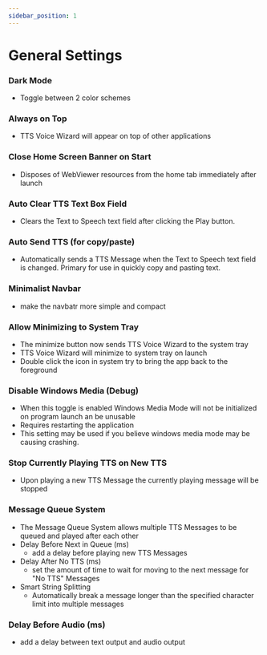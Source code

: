 ```yaml
---
sidebar_position: 1
---
```

# General Settings
### Dark Mode
- Toggle between 2 color schemes
### Always on Top
- TTS Voice Wizard will appear on top of other applications
### Close Home Screen Banner on Start
- Disposes of WebViewer resources from the home tab immediately after launch
### Auto Clear TTS Text Box Field
- Clears the Text to Speech text field after clicking the Play button.
### Auto Send TTS (for copy/paste)
- Automatically sends a TTS Message when the Text to Speech text field is changed. Primary for use in quickly copy and pasting text. 
### Minimalist Navbar
- make the navbatr more simple and compact

### Allow Minimizing to System Tray
- The minimize button now sends TTS Voice Wizard to the system tray
- TTS Voice Wizard will minimize to system tray on launch
- Double click the icon in system try to bring the app back to the foreground

### Disable Windows Media (Debug)
- When this toggle is enabled Windows Media Mode will not be initialized on program launch an be unusable
- Requires restarting the application
- This setting may be used if you believe windows media mode may be causing crashing.
### Stop Currently Playing TTS on New TTS
- Upon playing a new TTS Message the currently playing message will be stopped
### Message Queue System
- The Message Queue System allows multiple TTS Messages to be queued and played after each other
- Delay Before Next in Queue (ms) 
    - add a delay before playing new TTS Messages
- Delay After No TTS (ms)
    - set the amount of time to wait for moving to the next message for "No TTS" Messages
- Smart String Splitting
   - Automatically break a message longer than the specified character limit into multiple messages

### Delay Before Audio (ms)
- add a delay between text output and audio output
